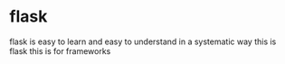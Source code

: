 # flask
flask is easy to learn and easy to understand in a systematic way
this is flask
this is for frameworks
